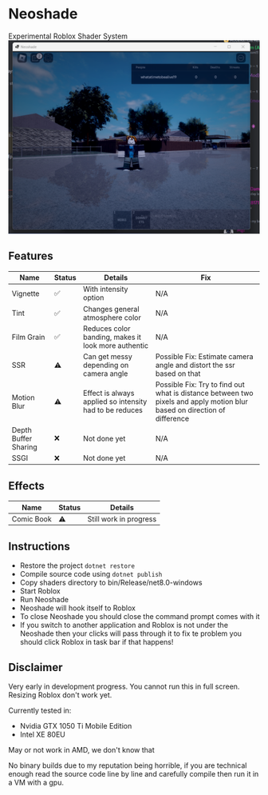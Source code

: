 # Neoshade
Experimental Roblox Shader System
![Demo](6.png)

## Features
|Name|Status|Details|Fix|
|----|------|-------|---|
|Vignette|✅|With intensity option|N/A|
|Tint|✅|Changes general atmosphere color|N/A|
|Film Grain|✅|Reduces color banding, makes it look more authentic|N/A|
|SSR|⚠️|Can get messy depending on camera angle|Possible Fix: Estimate camera angle and distort the ssr based on that|
|Motion Blur|⚠️|Effect is always applied so intensity had to be reduces|Possible Fix: Try to find out what is distance between two pixels and apply motion blur based on direction of difference|
|Depth Buffer Sharing|❌|Not done yet|N/A|
|SSGI|❌|Not done yet|N/A|

## Effects
|Name|Status|Details|
|----|------|-------|
|Comic Book|⚠️|Still work in progress|

## Instructions
- Restore the project `dotnet restore`
- Compile source code using `dotnet publish`
- Copy shaders directory to bin/Release/net8.0-windows
- Start Roblox
- Run Neoshade
- Neoshade will hook itself to Roblox
- To close Neoshade you should close the command prompt comes with it
- If you switch to another application and Roblox is not under the Neoshade then your clicks will pass through it to fix te problem you should click Roblox in task bar if that happens!

## Disclaimer
Very early in development progress. 
You cannot run this in full screen.
Resizing Roblox don't work yet.

Currently tested in:
- Nvidia GTX 1050 Ti Mobile Edition
- Intel XE 80EU

May or not work in AMD, we don't know that

No binary builds due to my reputation being horrible, if you are technical enough read the source code line by line and carefully compile then run it in a VM with a gpu.


